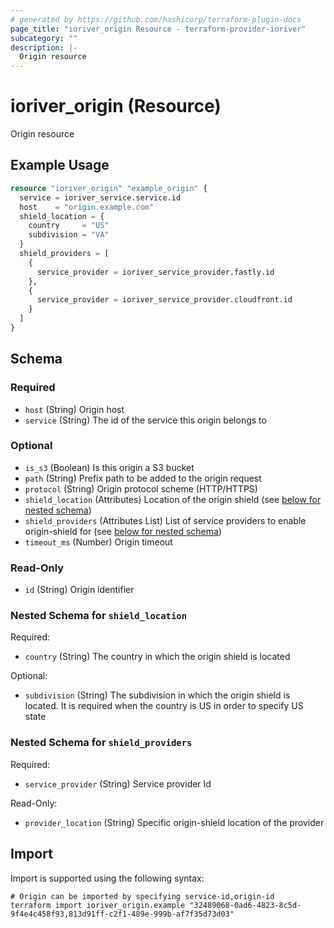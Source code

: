 ```yaml
---
# generated by https://github.com/hashicorp/terraform-plugin-docs
page_title: "ioriver_origin Resource - terraform-provider-ioriver"
subcategory: ""
description: |-
  Origin resource
---
```


# ioriver_origin (Resource)

Origin resource

## Example Usage

```terraform
resource "ioriver_origin" "example_origin" {
  service = ioriver_service.service.id
  host    = "origin.example.com"
  shield_location = {
    country     = "US"
    subdivision = "VA"
  }
  shield_providers = [
    {
      service_provider = ioriver_service_provider.fastly.id
    },
    {
      service_provider = ioriver_service_provider.cloudfront.id
    }
  ]
}
```

<!-- schema generated by tfplugindocs -->
## Schema

### Required

- `host` (String) Origin host
- `service` (String) The id of the service this origin belongs to

### Optional

- `is_s3` (Boolean) Is this origin a S3 bucket
- `path` (String) Prefix path to be added to the origin request
- `protocol` (String) Origin protocol scheme (HTTP/HTTPS)
- `shield_location` (Attributes) Location of the origin shield (see [below for nested schema](#nestedatt--shield_location))
- `shield_providers` (Attributes List) List of service providers to enable origin-shield for (see [below for nested schema](#nestedatt--shield_providers))
- `timeout_ms` (Number) Origin timeout

### Read-Only

- `id` (String) Origin identifier

<a id="nestedatt--shield_location"></a>
### Nested Schema for `shield_location`

Required:

- `country` (String) The country in which the origin shield is located

Optional:

- `subdivision` (String) The subdivision in which the origin shield is located. It is required when the country is US in order to specify US state


<a id="nestedatt--shield_providers"></a>
### Nested Schema for `shield_providers`

Required:

- `service_provider` (String) Service provider Id

Read-Only:

- `provider_location` (String) Specific origin-shield location of the provider

## Import

Import is supported using the following syntax:

```shell
# Origin can be imported by specifying service-id,origin-id
terraform import ioriver_origin.example "32489068-0ad6-4823-8c5d-9f4e4c458f93,813d91ff-c2f1-489e-999b-af7f35d73d03"
```
